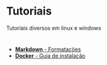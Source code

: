 # Tutoriais
Tutoriais diversos em linux e windows
# 
* [**Markdown** - Formatações](docs/formata%C3%A7%C3%A3o_markdown.md)
* [**Docker** - Guia de instalação](docs/docker.md)